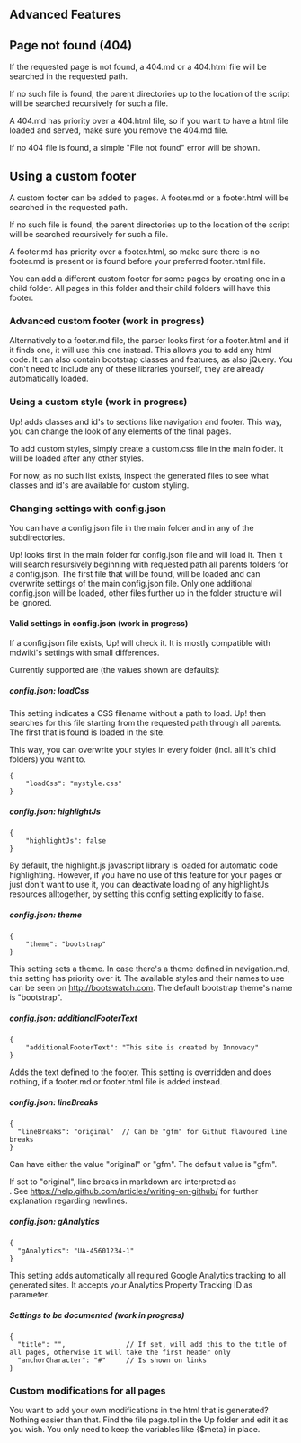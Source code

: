 
## Advanced Features


## Page not found (404)

If the requested page is not found, a 404.md or a 404.html file will be searched in the requested path.

If no such file is found, the parent directories up to the location of the script will be searched recursively for such
a file.

A 404.md has priority over a 404.html file, so if you want to have a html file loaded and served, make sure you remove
the 404.md file.

If no 404 file is found, a simple "File not found" error will be shown.


## Using a custom footer

A custom footer can be added to pages. A footer.md or a footer.html will be searched in the requested path.

If no such file is found, the parent directories up to the location of the script will be searched recursively for such
a file.

A footer.md has priority over a footer.html, so make sure there is no footer.md is present or is found before your
preferred footer.html file.

You can add a different custom footer for some pages by creating one in a child folder. All pages in this folder and
their child folders will have this footer.


### Advanced custom footer (work in progress)

Alternatively to a footer.md file, the parser looks first for a footer.html and if it finds one, it will use this one
instead. This allows you to add any html code. It can also contain bootstrap classes and features, as also jQuery.
You don't need to include any of these libraries yourself, they are already automatically loaded.

### Using a custom style (work in progress)

Up! adds classes and id's to sections like navigation and footer. This way, you can change the look of any elements
of the final pages.

To add custom styles, simply create a custom.css file in the main folder. It will be loaded after any other styles.

For now, as no such list exists, inspect the generated files to see what classes and id's are available for
custom styling.

### Changing settings with config.json

You can have a config.json file in the main folder and in any of the subdirectories.

Up! looks first in the main folder for config.json file and will load it. Then it will search resursively beginning
with requested path all parents folders for a config.json. The first file that will be found, will be loaded and can
overwrite settings of the main config.json file. Only one additional config.json will be loaded, other files further up
in the folder structure will be ignored.

#### Valid settings in config.json (work in progress)
If a config.json file exists, Up! will check it. It is mostly compatible with mdwiki's settings with small differences.

Currently supported are (the values shown are defaults):

##### config.json: loadCss

This setting indicates a CSS filename without a path to load. Up! then searches for this file starting from
the requested path through all parents. The first that is found is loaded in the site.

This way, you can overwrite your styles in every folder (incl. all it's child folders) you want to.

    {
        "loadCss": "mystyle.css"
    }

##### config.json: highlightJs

    {
        "highlightJs": false
    }

By default, the highlight.js javascript library is loaded for automatic code highlighting. However, if you have
no use of this feature for your pages or just don't want to use it, you can deactivate loading of any highlightJs
resources alltogether, by setting this config setting explicitly to false.

##### config.json: theme

    {
        "theme": "bootstrap"
    }

This setting sets a theme. In case there's a theme defined in navigation.md, this setting has priority over it.
The available styles and their names to use can be seen on http://bootswatch.com. The default bootstrap theme's name
is "bootstrap".

##### config.json: additionalFooterText

    {
        "additionalFooterText": "This site is created by Innovacy"
    }

Adds the text defined to the footer. This setting is overridden and does nothing, if a footer.md or footer.html file
is added instead.

##### config.json: lineBreaks

    {
      "lineBreaks": "original"  // Can be "gfm" for Github flavoured line breaks
    }

Can have either the value "original" or "gfm". The default value is "gfm".

If set to "original", line breaks in markdown are interpreted as <br />.
See https://help.github.com/articles/writing-on-github/ for further explanation regarding newlines.

##### config.json: gAnalytics

    {
      "gAnalytics": "UA-45601234-1"
    }

This setting adds automatically all required Google Analytics tracking to all generated sites.
It accepts your Analytics Property Tracking ID as parameter.

#####  Settings to be documented (work in progress)

    {
      "title": "",               // If set, will add this to the title of all pages, otherwise it will take the first header only
      "anchorCharacter": "#"     // Is shown on links
    }

### Custom modifications for all pages

You want to add your own modifications in the html that is generated? Nothing easier than that. Find the file
page.tpl in the Up folder and edit it as you wish. You only need to keep the variables like {$meta} in place.

